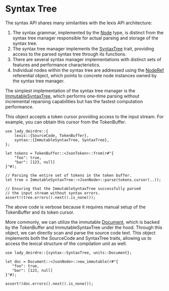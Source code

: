 <!------------------------------------------------------------------------------
  This file is a part of the "Lady Deirdre" work,
  a compiler front-end foundation technology.

  This work is proprietary software with source-available code.

  To copy, use, distribute, and contribute to this work, you must agree to
  the terms of the General License Agreement:

  https://github.com/Eliah-Lakhin/lady-deirdre/blob/master/EULA.md.

  The agreement grants you a Commercial-Limited License that gives you
  the right to use my work in non-commercial and limited commercial products
  with a total gross revenue cap. To remove this commercial limit for one of
  your products, you must acquire an Unrestricted Commercial License.

  If you contribute to the source code, documentation, or related materials
  of this work, you must assign these changes to me. Contributions are
  governed by the "Derivative Work" section of the General License
  Agreement.

  Copying the work in parts is strictly forbidden, except as permitted under
  the terms of the General License Agreement.

  If you do not or cannot agree to the terms of this Agreement,
  do not use this work.

  This work is provided "as is" without any warranties, express or implied,
  except to the extent that such disclaimers are held to be legally invalid.

  Copyright (c) 2024 Ilya Lakhin (Илья Александрович Лахин).
  All rights reserved.
------------------------------------------------------------------------------->

# Syntax Tree

The syntax API shares many similarities with the lexis API architecture:

1. The syntax grammar, implemented by
   the [Node](https://docs.rs/lady-deirdre/2.0.1/lady_deirdre/syntax/trait.Node.html)
   type, is distinct from the syntax tree manager responsible for actual parsing
   and storage of the syntax tree.
2. The syntax tree manager implements
   the [SyntaxTree](https://docs.rs/lady-deirdre/2.0.1/lady_deirdre/syntax/trait.SyntaxTree.html)
   trait, providing access to the parsed syntax tree through its functions.
3. There are several syntax manager implementations with distinct sets of
   features and performance characteristics.
4. Individual nodes within the syntax tree are addressed using
   the [NodeRef](https://docs.rs/lady-deirdre/2.0.1/lady_deirdre/syntax/struct.NodeRef.html)
   referential object, which points to concrete node instances owned by the
   syntax tree manager.

The simplest implementation of the syntax tree manager is
the [ImmutableSyntaxTree](https://docs.rs/lady-deirdre/2.0.1/lady_deirdre/syntax/struct.ImmutableSyntaxTree.html),
which performs one-time parsing without incremental reparsing capabilities but
has the fastest computation performance.

This object accepts a token cursor providing access to the input stream. For
example, you can obtain this cursor from the TokenBuffer.

```rust,noplayground
use lady_deirdre::{
    lexis::{SourceCode, TokenBuffer},
    syntax::{ImmutableSyntaxTree, SyntaxTree},
};

let tokens = TokenBuffer::<JsonToken>::from(r#"{
    "foo": true,
    "bar": [123, null]
}"#);

// Parsing the entire set of tokens in the token buffer.
let tree = ImmutableSyntaxTree::<JsonNode>::parse(tokens.cursor(..));

// Ensuring that the ImmutableSyntaxTree successfully parsed
// the input stream without syntax errors.
assert!(tree.errors().next().is_none());
```

The above code is verbose because it requires manual setup of the TokenBuffer
and its token cursor.

More commonly, we can utilize the
immutable [Document](https://docs.rs/lady-deirdre/2.0.1/lady_deirdre/units/enum.Document.html),
which is backed by the TokenBuffer and ImmutableSyntaxTree under the hood.
Through this object, we can directly scan and parse the source code text. This
object implements both the SourceCode and SyntaxTree traits, allowing us to
access the lexical structure of the compilation unit as well.

```rust,noplayground
use lady_deirdre::{syntax::SyntaxTree, units::Document};

let doc = Document::<JsonNode>::new_immutable(r#"{
   "foo": true,
   "bar": [123, null]
}"#);

assert!(doc.errors().next().is_none());
```
